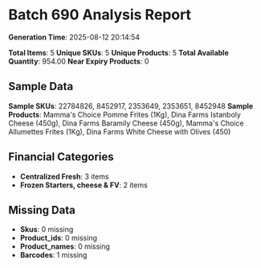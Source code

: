 # Batch 690 Analysis Report

**Generation Time**: 2025-08-12 20:14:54

**Total Items**: 5
**Unique SKUs**: 5
**Unique Products**: 5
**Total Available Quantity**: 954.00
**Near Expiry Products**: 0

## Sample Data
**Sample SKUs**: 22784826, 8452917, 2353649, 2353651, 8452948
**Sample Products**: Mamma's Choice Pomme Frites (1Kg), Dina Farms Istanboly Cheese (450g), Dina Farms Baramily Cheese (450g), Mamma's Choice Allumettes Frites (1Kg), Dina Farms White Cheese with Olives (450)

## Financial Categories
- **Centralized Fresh**: 3 items
- **Frozen Starters, cheese & FV**: 2 items

## Missing Data
- **Skus**: 0 missing
- **Product_ids**: 0 missing
- **Product_names**: 0 missing
- **Barcodes**: 1 missing
